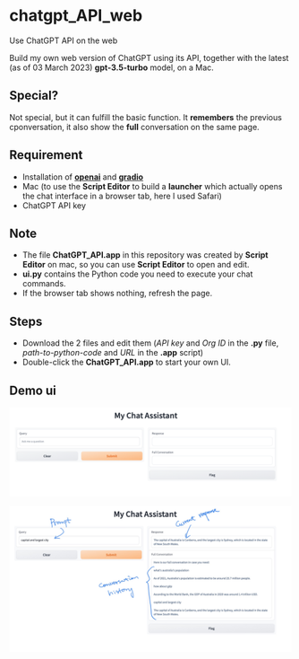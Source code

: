 # chatgpt_API_web
Use ChatGPT API on the web

Build my own web version of ChatGPT using its API, together with the latest (as of 03 March 2023) **gpt-3.5-turbo** model, on a Mac.

## Special?
Not special, but it can fulfill the basic function. It **remembers** the previous cponversation, it also show the **full** conversation on the same page.

## Requirement
- Installation of **[openai](https://pypi.org/project/openai/)** and **[gradio](https://pypi.org/project/gradio/)**
- Mac (to use the **Script Editor** to build a **launcher** which actually opens the chat interface in a browser tab, here I used Safari)
- ChatGPT API key

## Note
- The file **ChatGPT_API.app** in this repository was created by **Script Editor** on mac, so you can use **Script Editor** to open and edit.
- **ui.py** contains the Python code you need to execute your chat commands.
- If the browser tab shows nothing, refresh the page.

## Steps
- Download the 2 files and edit them (*API key* and *Org ID* in the **.py** file, *path-to-python-code* and *URL* in the **.app** script)
- Double-click the **ChatGPT_API.app** to start your own UI.

## Demo ui
![demo ui](/demo_ui.png)

![demo ui 2](/demo_ui2.jpg)
